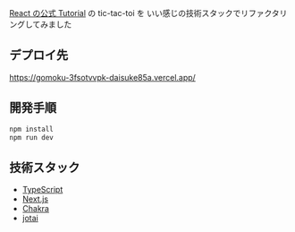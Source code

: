 [React の公式 Tutorial](https://ja.reactjs.org/tutorial/tutorial.html) の tic-tac-toi を いい感じの技術スタックでリファクタリングしてみました

## デプロイ先

https://gomoku-3fsotvvpk-daisuke85a.vercel.app/

## 開発手順

```bash
npm install
npm run dev
```

## 技術スタック

- [TypeScript](https://www.typescriptlang.org/)
- [Next.js](https://nextjs.org/docs/getting-started)
- [Chakra](https://chakra-ui.com/docs/getting-started)
- [jotai](https://jotai.org)
